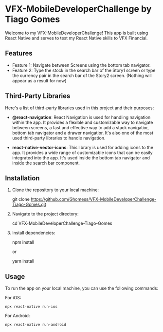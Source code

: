 # VFX-MobileDeveloperChallenge by Tiago Gomes

Welcome to my VFX-MobileDeveloperChallenge! This app is built using React Native and serves to test my React Native skills to VFX Financial.

## Features

- Feature 1: Navigate between Screens using the bottom tab navigator.
- Feature 2: Type the stock in the search bar of the Story1 screen or type the currency pair in the search bar of the Story2 screen. (Nothing will appear as a result for now)

## Third-Party Libraries

Here's a list of third-party libraries used in this project and their purposes:

- **@react-navigation**: React Navigation is used for handling navigation within the app. It provides a flexible and customizable way to navigate between screens, a fast and effective way to add a stack navigatior, bottom tab navigator and a drawer navigatior. It's also one of the most used third-party libraries to handle navigation.

- **react-native-vector-icons**: This library is used for adding icons to the app. It provides a wide range of customizable icons that can be easily integrated into the app. It's used inside the bottom tab navigator and inside the search bar component.

## Installation

1. Clone the repository to your local machine:

   git clone https://github.com/Ghomess/VFX-MobileDeveloperChallenge-Tiago-Gomes.git

2. Navigate to the project directory:

   cd VFX-MobileDeveloperChallenge-Tiago-Gomes

3. Install dependencies:

   npm install

   or

   yarn install

## Usage

To run the app on your local machine, you can use the following commands:

For iOS:

    npx react-native run-ios

For Android:

    npx react-native run-android
